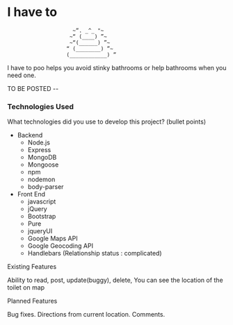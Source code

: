 # I have to             
                         ~“. _^_ "~
                        ~“ (____) ”~
                        ~“(______) ”~
                       “ (________) ”~
                       (____________) ”

I have to poo helps you avoid stinky bathrooms or help bathrooms when you need one.

TO BE POSTED --

### Technologies Used

What technologies did you use to develop this project? (bullet points)
* Backend
  * Node.js
  * Express
  * MongoDB
  * Mongoose
  * npm
  * nodemon
  * body-parser
* Front End
  * javascript
  * jQuery
  * Bootstrap
  * Pure
  * jqueryUI
  * Google Maps API
  * Google Geocoding API
  * Handlebars (Relationship status : complicated)


Existing Features

Ability to read, post, update(buggy), delete, You can see the location of the toilet on map

Planned Features

Bug fixes.
Directions from current location.
Comments.
